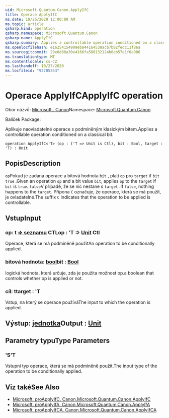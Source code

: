 ```yaml
---
uid: Microsoft.Quantum.Canon.ApplyIfC
title: Operace ApplyIfC
ms.date: 10/26/2020 12:00:00 AM
ms.topic: article
qsharp.kind: operation
qsharp.namespace: Microsoft.Quantum.Canon
qsharp.name: ApplyIfC
qsharp.summary: Applies a controllable operation conditioned on a classical bit.
ms.openlocfilehash: e16254154909eb844164538acb7b82fedc11f86a
ms.sourcegitcommit: 29e0d88a30e4166fa580132124b0eb57e1f0e986
ms.translationtype: MT
ms.contentlocale: cs-CZ
ms.lasthandoff: 10/27/2020
ms.locfileid: "92705353"
---
```

# <a name="applyifc-operation"></a><span data-ttu-id="c0c2b-102">Operace ApplyIfC</span><span class="sxs-lookup"><span data-stu-id="c0c2b-102">ApplyIfC operation</span></span>

<span data-ttu-id="c0c2b-103">Obor názvů: [Microsoft.. Canon](xref:Microsoft.Quantum.Canon)</span><span class="sxs-lookup"><span data-stu-id="c0c2b-103">Namespace: [Microsoft.Quantum.Canon](xref:Microsoft.Quantum.Canon)</span></span>

<span data-ttu-id="c0c2b-104">Balíček [](https://nuget.org/packages/)</span><span class="sxs-lookup"><span data-stu-id="c0c2b-104">Package: [](https://nuget.org/packages/)</span></span>


<span data-ttu-id="c0c2b-105">Aplikuje naovladatelné operace s podmíněným klasickým bitem.</span><span class="sxs-lookup"><span data-stu-id="c0c2b-105">Applies a controllable operation conditioned on a classical bit.</span></span>

```qsharp
operation ApplyIfC<'T> (op : ('T => Unit is Ctl), bit : Bool, target : 'T) : Unit
```


## <a name="description"></a><span data-ttu-id="c0c2b-106">Popis</span><span class="sxs-lookup"><span data-stu-id="c0c2b-106">Description</span></span>

<span data-ttu-id="c0c2b-107">`op`Pokud je zadaná operace a bitová hodnota `bit` , platí `op` pro `target` if `bit` `true` .</span><span class="sxs-lookup"><span data-stu-id="c0c2b-107">Given an operation `op` and a bit value `bit`, applies `op` to the `target` if `bit` is `true`.</span></span> <span data-ttu-id="c0c2b-108">`false`V případě, že se nic nestane s `target` .</span><span class="sxs-lookup"><span data-stu-id="c0c2b-108">If `false`, nothing happens to the `target`.</span></span>
<span data-ttu-id="c0c2b-109">Přípona `C` označuje, že operace, která se má použít, je ovladatelné.</span><span class="sxs-lookup"><span data-stu-id="c0c2b-109">The suffix `C` indicates that the operation to be applied is controllable.</span></span>

## <a name="input"></a><span data-ttu-id="c0c2b-110">Vstup</span><span class="sxs-lookup"><span data-stu-id="c0c2b-110">Input</span></span>

### <a name="op--t--unit-ctl"></a><span data-ttu-id="c0c2b-111">op: t [=> seznamu](xref:microsoft.quantum.lang-ref.unit) CTL</span><span class="sxs-lookup"><span data-stu-id="c0c2b-111">op : 'T => [Unit](xref:microsoft.quantum.lang-ref.unit) Ctl</span></span>

<span data-ttu-id="c0c2b-112">Operace, která se má podmíněně použít</span><span class="sxs-lookup"><span data-stu-id="c0c2b-112">An operation to be conditionally applied.</span></span>


### <a name="bit--bool"></a><span data-ttu-id="c0c2b-113">bitová hodnota: [bool](xref:microsoft.quantum.lang-ref.bool)</span><span class="sxs-lookup"><span data-stu-id="c0c2b-113">bit : [Bool](xref:microsoft.quantum.lang-ref.bool)</span></span>

<span data-ttu-id="c0c2b-114">logická hodnota, která určuje, zda je použita možnost op.</span><span class="sxs-lookup"><span data-stu-id="c0c2b-114">a boolean that controls whether op is applied or not.</span></span>


### <a name="target--t"></a><span data-ttu-id="c0c2b-115">cíl: t</span><span class="sxs-lookup"><span data-stu-id="c0c2b-115">target : 'T</span></span>

<span data-ttu-id="c0c2b-116">Vstup, na který se operace používá</span><span class="sxs-lookup"><span data-stu-id="c0c2b-116">The input to which the operation is applied.</span></span>



## <a name="output--unit"></a><span data-ttu-id="c0c2b-117">Výstup: [jednotka](xref:microsoft.quantum.lang-ref.unit)</span><span class="sxs-lookup"><span data-stu-id="c0c2b-117">Output : [Unit](xref:microsoft.quantum.lang-ref.unit)</span></span>



## <a name="type-parameters"></a><span data-ttu-id="c0c2b-118">Parametry typu</span><span class="sxs-lookup"><span data-stu-id="c0c2b-118">Type Parameters</span></span>

### <a name="t"></a><span data-ttu-id="c0c2b-119">'S</span><span class="sxs-lookup"><span data-stu-id="c0c2b-119">'T</span></span>

<span data-ttu-id="c0c2b-120">Vstupní typ operace, která se má podmíněně použít.</span><span class="sxs-lookup"><span data-stu-id="c0c2b-120">The input type of the operation to be conditionally applied.</span></span>

## <a name="see-also"></a><span data-ttu-id="c0c2b-121">Viz také</span><span class="sxs-lookup"><span data-stu-id="c0c2b-121">See Also</span></span>

- [<span data-ttu-id="c0c2b-122">Microsoft. proApplyIfC. Canon.</span><span class="sxs-lookup"><span data-stu-id="c0c2b-122">Microsoft.Quantum.Canon.ApplyIfC</span></span>](xref:Microsoft.Quantum.Canon.ApplyIfC)
- [<span data-ttu-id="c0c2b-123">Microsoft. proApplyIfA. Canon.</span><span class="sxs-lookup"><span data-stu-id="c0c2b-123">Microsoft.Quantum.Canon.ApplyIfA</span></span>](xref:Microsoft.Quantum.Canon.ApplyIfA)
- [<span data-ttu-id="c0c2b-124">Microsoft. proApplyIfCA. Canon.</span><span class="sxs-lookup"><span data-stu-id="c0c2b-124">Microsoft.Quantum.Canon.ApplyIfCA</span></span>](xref:Microsoft.Quantum.Canon.ApplyIfCA)